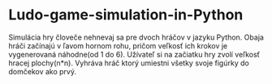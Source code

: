 # Ludo-game-simulation-in-Python
Simulácia hry človeče nehnevaj sa pre dvoch hráčov v jazyku Python. Obaja hráči začínajú v ľavom hornom rohu, pričom veľkosť ich krokov je vygenerovaná náhodne(od 1 do 6). Užívateľ  si na začiatku hry zvolí veľkosť hracej plochy(n*n). Vyhráva hráč ktorý umiestni všetky svoje figúrky do domčekov ako prvý.
